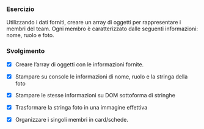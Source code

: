 ### Esercizio
Utilizzando i dati forniti, creare un array di oggetti per rappresentare i membri del team.
Ogni membro è caratterizzato dalle seguenti informazioni: nome, ruolo e foto.

### Svolgimento
- [X] Creare l’array di oggetti con le informazioni fornite.
- [X] Stampare su console le informazioni di nome, ruolo e la stringa della foto
- [X] Stampare le stesse informazioni su DOM sottoforma di stringhe
- [X] Trasformare la stringa foto in una immagine effettiva
- [X] Organizzare i singoli membri in card/schede. 




